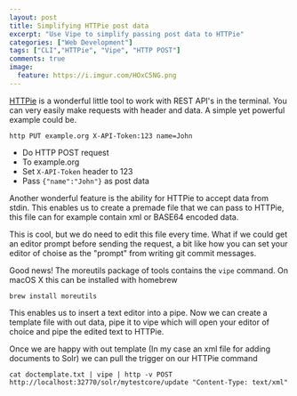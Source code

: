 ```yaml
---
layout: post
title: Simplifying HTTPie post data
excerpt: "Use Vipe to simplify passing post data to HTTPie"
categories: ["Web Development"]
tags: ["CLI","HTTPie", "Vipe", "HTTP POST"]
comments: true
image:
  feature: https://i.imgur.com/HOxC5NG.png
---
```


[HTTPie](https://github.com/jakubroztocil/httpie) is a wonderful little tool to work with REST API's in the terminal. You can very easily make requests with header and data. A simple yet powerful example could be.

```
http PUT example.org X-API-Token:123 name=John
```

* Do HTTP POST request
* To example.org
* Set `X-API-Token` header to 123
* Pass `{"name":"John"}` as post data

Another wonderful feature is the ability for HTTPie to accept data from stdin. This enables us to create a premade file that we can pass to HTTPie, this file can for example contain xml or BASE64 encoded data.

This is cool, but we do need to edit this file every time. What if we could get an editor prompt before sending the request, a bit like how you can set your editor of choise as the "prompt" from writing git commit messages.

Good news! The moreutils package of tools contains the `vipe` command.
On macOS X this can be installed with homebrew

```
brew install moreutils
```
This enables us to insert a text editor into a pipe. Now we can create a template file with out data, pipe it to vipe which will open your editor of choice and pipe the edited text to HTTPie.

Once we are happy with out template (In my case an xml file for adding documents to Solr) we can pull the trigger on our HTTPie command

```
cat doctemplate.txt | vipe | http -v POST http://localhost:32770/solr/mytestcore/update "Content-Type: text/xml"
```